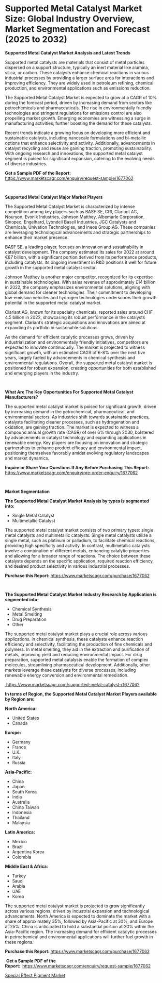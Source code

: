 <p><h1>Supported Metal Catalyst Market Size: Global Industry Overview, Market Segmentation and Forecast (2025 to 2032)</h1></p><p><strong>Supported Metal Catalyst Market Analysis and Latest Trends</strong></p>
<p><p>Supported metal catalysts are materials that consist of metal particles dispersed on a support structure, typically an inert material like alumina, silica, or carbon. These catalysts enhance chemical reactions in various industrial processes by providing a larger surface area for interactions and improving efficiency. They are widely used in petroleum refining, chemical production, and environmental applications such as emissions reduction.</p><p>The Supported Metal Catalyst Market is expected to grow at a CAGR of 10% during the forecast period, driven by increasing demand from sectors like petrochemicals and pharmaceuticals. The rise in environmentally friendly technologies and stringent regulations for emissions control are also propelling market growth. Emerging economies are witnessing a surge in manufacturing activities, further boosting the demand for these catalysts.</p><p>Recent trends indicate a growing focus on developing more efficient and sustainable catalysts, including nanoscale formulations and bi-metallic options that enhance selectivity and activity. Additionally, advancements in catalyst recycling and reuse are gaining traction, promoting sustainability. With ongoing research and innovations, the supported metal catalyst segment is poised for significant expansion, catering to the evolving needs of diverse industries.</p></p>
<p><strong>Get a Sample PDF of the Report:&nbsp;</strong> <a href="https://www.marketscagr.com/enquiry/request-sample/1677062?utm_campaign=2462&utm_medium=2&utm_source=Github&utm_content=ia&utm_term=24032025&utm_id=supported-metal-catalyst">https://www.marketscagr.com/enquiry/request-sample/1677062</a></p>
<p>&nbsp;</p>
<p><strong>Supported Metal Catalyst Major Market Players</strong></p>
<p><p>The Supported Metal Catalyst Market is characterized by intense competition among key players such as BASF SE, CRI, Clariant AG, Nouryon, Evonik Industries, Johnson Matthey, Albemarle Corporation, Sinopec, Engelhard, Lyondell Basell Industries, JGC Catalysts and Chemicals, Univation Technologies, and Ineos Group AG. These companies are leveraging technological advancements and strategic partnerships to enhance their market presence.</p><p>BASF SE, a leading player, focuses on innovation and sustainability in catalyst development. The company estimated its sales for 2022 at around €87 billion, with a significant portion derived from its performance products, including catalysts. Its ongoing investment in R&D positions it well for future growth in the supported metal catalyst sector.</p><p>Johnson Matthey is another major competitor, recognized for its expertise in sustainable technologies. With sales revenue of approximately £14 billion in 2022, the company emphasizes environmental solutions, aligning with global demand for cleaner technologies. Their commitment to developing low-emission vehicles and hydrogen technologies underscores their growth potential in the supported metal catalyst market.</p><p>Clariant AG, known for its specialty chemicals, reported sales around CHF 4.5 billion in 2022, showcasing its robust performance in the catalysts segment. Clariant’s strategic acquisitions and innovations are aimed at expanding its portfolio in sustainable solutions.</p><p>As the demand for efficient catalytic processes grows, driven by industrialization and environmentally friendly initiatives, competitors are expected to innovate continuously. The market is projected to witness significant growth, with an estimated CAGR of 6-8% over the next five years, largely fueled by advancements in chemical synthesis and environmental regulations. Overall, the supported metal catalyst market is positioned for robust expansion, creating opportunities for both established and emerging players in the industry.</p></p>
<p>&nbsp;</p>
<p><strong>What Are The Key Opportunities For Supported Metal Catalyst Manufacturers?</strong></p>
<p><p>The supported metal catalyst market is poised for significant growth, driven by increasing demand in the petrochemical, pharmaceutical, and environmental sectors. As industries shift towards sustainable practices, catalysts facilitating cleaner processes, such as hydrogenation and oxidation, are gaining traction. The market is expected to witness a compound annual growth rate (CAGR) of over 6% through 2030, bolstered by advancements in catalyst technology and expanding applications in renewable energy. Key players are focusing on innovation and strategic partnerships to enhance product efficacy and environmental impact, positioning themselves favorably amidst evolving regulatory landscapes and market dynamics.</p></p>
<p><strong>Inquire or Share Your Questions If Any Before Purchasing This Report:</strong> <a href="https://www.marketscagr.com/enquiry/pre-order-enquiry/1677062?utm_campaign=2462&utm_medium=2&utm_source=Github&utm_content=ia&utm_term=24032025&utm_id=supported-metal-catalyst">https://www.marketscagr.com/enquiry/pre-order-enquiry/1677062</a></p>
<p>&nbsp;</p>
<p><strong>Market Segmentation</strong></p>
<p><strong>The Supported Metal Catalyst Market Analysis by types is segmented into:</strong></p>
<p><ul><li>Single Metal Catalyst</li><li>Multimetallic Catalyst</li></ul></p>
<p><p>The supported metal catalyst market consists of two primary types: single metal catalysts and multimetallic catalysts. Single metal catalysts utilize a single metal, such as platinum or palladium, to facilitate chemical reactions, providing high specificity and activity. In contrast, multimetallic catalysts involve a combination of different metals, enhancing catalytic properties and allowing for a broader range of reactions. The choice between these catalysts depends on the specific application, required reaction efficiency, and desired product selectivity in various industrial processes.</p></p>
<p><strong>Purchase this Report:&nbsp;</strong><a href="https://www.marketscagr.com/purchase/1677062?utm_campaign=2462&utm_medium=2&utm_source=Github&utm_content=ia&utm_term=24032025&utm_id=supported-metal-catalyst">https://www.marketscagr.com/purchase/1677062</a></p>
<p>&nbsp;</p>
<p><strong>The Supported Metal Catalyst Market Industry Research by Application is segmented into:</strong></p>
<p><ul><li>Chemical Synthesis</li><li>Metal Smelting</li><li>Drug Preparation</li><li>Other</li></ul></p>
<p><p>The supported metal catalyst market plays a crucial role across various applications. In chemical synthesis, these catalysts enhance reaction efficiency and selectivity, facilitating the production of fine chemicals and polymers. In metal smelting, they aid in the extraction and purification of metals, improving yield and reducing environmental impact. For drug preparation, supported metal catalysts enable the formation of complex molecules, streamlining pharmaceutical development. Additionally, other markets leverage these catalysts for diverse processes, including renewable energy conversion and environmental remediation.</p></p>
<p><a href="https://www.marketscagr.com/supported-metal-catalyst-r1677062?utm_campaign=2462&utm_medium=2&utm_source=Github&utm_content=ia&utm_term=24032025&utm_id=supported-metal-catalyst">&nbsp;https://www.marketscagr.com/supported-metal-catalyst-r1677062</a></p>
<p><strong>In terms of Region, the Supported Metal Catalyst Market Players available by Region are:</strong></p>
<p>
    <p> <strong> North America: </strong>
        <ul>
            <li>United States</li>
            <li>Canada</li>
        </ul>
        </p> 
    <p> <strong> Europe: </strong>
        <ul>
            <li>Germany</li>
            <li>France</li>
            <li>U.K.</li>
            <li>Italy</li>
            <li>Russia</li>
        </ul>
        </p> 
    <p> <strong> Asia-Pacific: </strong>
        <ul>
            <li>China</li>
            <li>Japan</li>
            <li>South Korea</li>
            <li>India</li>
            <li>Australia</li>
            <li>China Taiwan</li>
            <li>Indonesia</li>
            <li>Thailand</li>
            <li>Malaysia</li>
        </ul>
        </p> 
    <p> <strong> Latin America: </strong>
        <ul>
            <li>Mexico</li>
            <li>Brazil</li>
            <li>Argentina Korea</li>
            <li>Colombia</li>
        </ul>
        </p> 
    <p> <strong> Middle East & Africa: </strong>
        <ul>
            <li>Turkey</li>
            <li>Saudi</li>
            <li>Arabia</li>
            <li>UAE</li>
            <li>Korea</li>
        </ul>
    </p>
    </p>
<p><p>The supported metal catalyst market is projected to grow significantly across various regions, driven by industrial expansion and technological advancements. North America is expected to dominate the market with a share of approximately 35%, followed by Asia-Pacific at 30%, and Europe at 25%. China is anticipated to hold a substantial portion at 20% within the Asia-Pacific region. The increasing demand for efficient catalytic processes in petrochemical and environmental applications will further fuel growth in these regions.</p></p>
<p><strong>Purchase this Report: </strong><a href="https://www.marketscagr.com/purchase/1677062?utm_campaign=2462&utm_medium=2&utm_source=Github&utm_content=ia&utm_term=24032025&utm_id=supported-metal-catalyst">https://www.marketscagr.com/purchase/1677062</a></p>
<p>&nbsp;<strong>Get a Sample PDF of the Report:&nbsp;&nbsp;</strong><a href="https://www.marketscagr.com/enquiry/request-sample/1677062?utm_campaign=2462&utm_medium=2&utm_source=Github&utm_content=ia&utm_term=24032025&utm_id=supported-metal-catalyst">https://www.marketscagr.com/enquiry/request-sample/1677062</a></p>
<p><strong></strong></p>
<p><p><a href="https://github.com/mayabungard8092/Market-Research-Report-List-1/blob/main/special-effect-pigment-market.md?utm_campaign=2462&utm_medium=2&utm_source=Github&utm_content=ia&utm_term=24032025&utm_id=supported-metal-catalyst">Special Effect Pigment Market</a></p></p>
